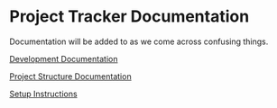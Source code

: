 # Project Tracker Documentation

Documentation will be added to as we come across confusing things.

[Development Documentation](doc/development.md)

[Project Structure Documentation](doc/project_structure.md)

[Setup Instructions](doc/setup.md)
